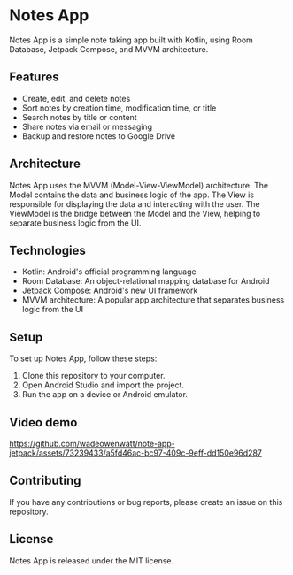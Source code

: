 # Notes App

Notes App is a simple note taking app built with Kotlin, using Room Database, Jetpack Compose, and MVVM architecture.

## Features

* Create, edit, and delete notes
* Sort notes by creation time, modification time, or title
* Search notes by title or content
* Share notes via email or messaging
* Backup and restore notes to Google Drive

## Architecture

Notes App uses the MVVM (Model-View-ViewModel) architecture. The Model contains the data and business logic of the app. The View is responsible for displaying the data and interacting with the user. The ViewModel is the bridge between the Model and the View, helping to separate business logic from the UI.

## Technologies

* Kotlin: Android's official programming language
* Room Database: An object-relational mapping database for Android
* Jetpack Compose: Android's new UI framework
* MVVM architecture: A popular app architecture that separates business logic from the UI

## Setup

To set up Notes App, follow these steps:

1. Clone this repository to your computer.
2. Open Android Studio and import the project.
3. Run the app on a device or Android emulator.

## Video demo

https://github.com/wadeowenwatt/note-app-jetpack/assets/73239433/a5fd46ac-bc97-409c-9eff-dd150e96d287



## Contributing

If you have any contributions or bug reports, please create an issue on this repository.

## License

Notes App is released under the MIT license.
